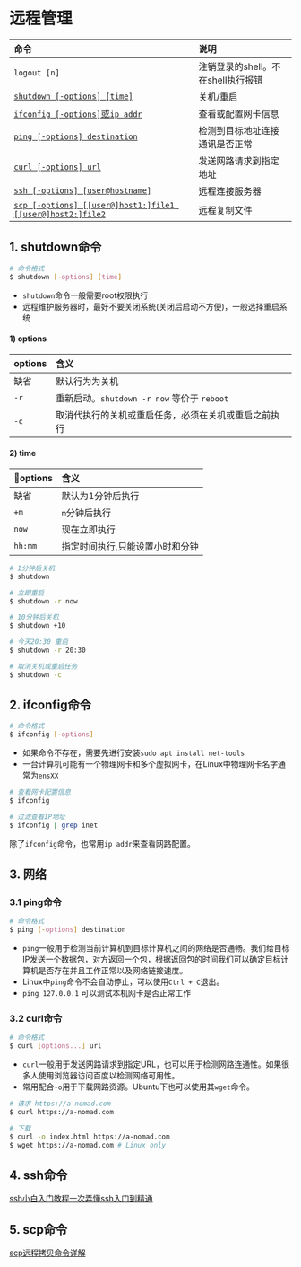 # 远程管理

| 命令 | 说明 |
|:-|:-|
| `logout [n]`|注销登录的shell。不在shell执行报错|
| [`shutdown [-options] [time]`](#_1-shutdown命令)|关机/重启|
| [`ifconfig [-options]`或`ip addr`](#_2-ifconfig命令)|查看或配置网卡信息|
| [`ping [-options] destination`](#_3-1-ping命令)|检测到目标地址连接通讯是否正常|
| [`curl [-options] url`](#_3-2-curl命令)|发送网路请求到指定地址|
| [`ssh [-options] [user@hostname]`](#_4-ssh命令)|远程连接服务器|
| <a href='#_5-scp命令'>`scp [-options] [[user@]host1:]file1 [[user@]host2:]file2`</a>|远程复制文件|

## 1. shutdown命令
```sh
# 命令格式
$ shutdown [-options] [time]
```
* `shutdown`命令一般需要root权限执行
* 远程维护服务器时，最好不要关闭系统(关闭后启动不方便)，一般选择重启系统

#### 1) options

options | 含义
:-|:-
缺省 |  默认行为为关机
`-r` | 重新启动。`shutdown -r now` 等价于 `reboot`
`-c` | 取消代执行的关机或重启任务，必须在关机或重启之前执行

#### 2) time

options | 含义
:-|:-
缺省 |  默认为1分钟后执行
`+m` | `m`分钟后执行
`now` | 现在立即执行
`hh:mm`| 指定时间执行,只能设置小时和分钟

```sh
# 1分钟后关机
$ shutdown

# 立即重启
$ shutdown -r now

# 10分钟后关机
$ shutdown +10

# 今天20:30 重启
$ shutdown -r 20:30

# 取消关机或重启任务
$ shutdown -c
```

## 2. ifconfig命令
```sh
# 命令格式
$ ifconfig [-options]
```

* 如果命令不存在，需要先进行安装`sudo apt install net-tools`
* 一台计算机可能有一个物理网卡和多个虚拟网卡，在Linux中物理网卡名字通常为`ensXX`

```sh
# 查看网卡配置信息
$ ifconfig

# 过滤查看IP地址
$ ifconfig | grep inet
```
除了`ifconfig`命令，也常用`ip addr`来查看网路配置。

## 3. 网络
### 3.1 ping命令
```sh
# 命令格式
$ ping [-options] destination
```

* `ping`一般用于检测当前计算机到目标计算机之间的网络是否通畅。我们给目标IP发送一个数据包，对方返回一个包，根据返回包的时间我们可以确定目标计算机是否存在并且工作正常以及网络链接速度。
* Linux中`ping`命令不会自动停止，可以使用`Ctrl + C`退出。
* `ping 127.0.0.1` 可以测试本机网卡是否正常工作 

### 3.2 curl命令
```sh
# 命令格式
$ curl [options...] url
```

* `curl`一般用于发送网路请求到指定URL，也可以用于检测网路连通性。如果很多人使用浏览器访问百度以检测网络可用性。
* 常用配合`-o`用于下载网路资源。Ubuntu下也可以使用其`wget`命令。

```sh
# 请求 https://a-nomad.com
$ curl https://a-nomad.com

# 下载
$ curl -o index.html https://a-nomad.com
$ wget https://a-nomad.com # Linux only
```

## 4. ssh命令
[ssh小白入门教程一次弄懂ssh入门到精通](https://a-nomad.com/ssh)

## 5. scp命令
[scp远程拷贝命令详解](https://a-nomad.com/ssh#heading-3-scp)